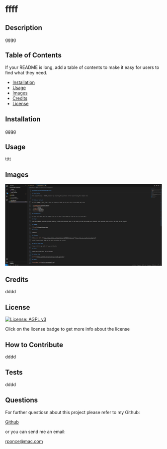 
# ffff

## Description

gggg

## Table of Contents

If your README is long, add a table of contents to make it easy for users to find what they need.

- [Installation](#installation)
- [Usage](#usage)
- [Images](#images)
- [Credits](#credits)
- [License](#license)

## Installation

gggg

## Usage

tttt

## Images

![Image](./images/imagen.jpg)

## Credits

dddd

## License

[![License: AGPL v3](https://img.shields.io/badge/License-AGPL%20v3-blue.svg)](https://www.gnu.org/licenses/agpl-3.0)

Click on the license badge to get more info about the license

## How to Contribute

dddd

## Tests

dddd

## Questions
For further questiosn about this project please refer to my Github:

[Github](https://github.com/rponce23/rays-readme-generator)

or you can send me an email:

[rponce@mac.com](mailto:rponce@mac.com)

    